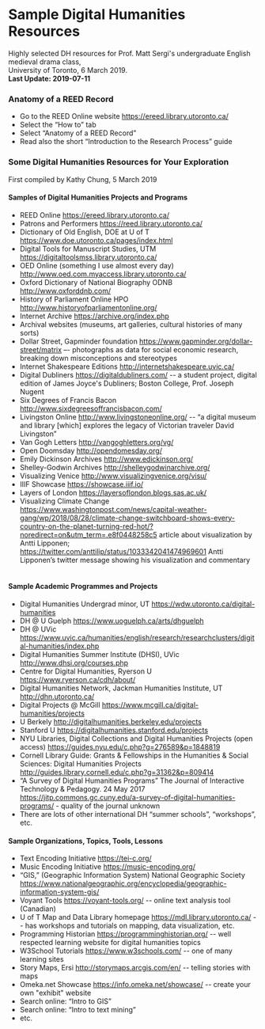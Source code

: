 # Sample Digital Humanities Resources
Highly selected DH resources for Prof. Matt Sergi's undergraduate 
English medieval drama class,   
University of Toronto, 6 March 2019.  
**Last Update: 2019-07-11**

### Anatomy of a REED Record
-	Go to the REED Online website https://ereed.library.utoronto.ca/
- Select the “How to” tab
- Select “Anatomy of a REED Record”
- Read also the short “Introduction to the Research Process” guide


### Some Digital Humanities Resources for Your Exploration
First compiled by Kathy Chung, 5 March 2019

#### Samples of Digital Humanities Projects and Programs
- REED Online https://ereed.library.utoronto.ca/
- Patrons and Performers https://reed.library.utoronto.ca/
- Dictionary of Old English, DOE at U of T https://www.doe.utoronto.ca/pages/index.html
- Digital Tools for Manuscript Studies, UTM https://digitaltoolsmss.library.utoronto.ca/
- OED Online (something I use almost every day) http://www.oed.com.myaccess.library.utoronto.ca/
- Oxford Dictionary of National Biography ODNB http://www.oxforddnb.com/
- History of Parliament Online HPO http://www.historyofparliamentonline.org/
- Internet Archive https://archive.org/index.php
- Archival websites (museums, art galleries, cultural histories of many sorts)
- Dollar Street, Gapminder foundation https://www.gapminder.org/dollar-street/matrix –- photographs as data for social economic research, breaking down misconceptions and stereotypes
- Internet Shakespeare Editions http://internetshakespeare.uvic.ca/
- Digital Dubliners https://digitaldubliners.com/  -- a student project, digital edition of James Joyce's Dubliners; Boston College, Prof. Joseph Nugent
- Six Degrees of Francis Bacon http://www.sixdegreesoffrancisbacon.com/
- Livingston Online http://www.livingstoneonline.org/  -- “a digital museum and library [which] explores the legacy of Victorian traveler David Livingston”
- Van Gogh Letters http://vangoghletters.org/vg/
- Open Doomsday http://opendomesday.org/
- Emily Dickinson Archives http://www.edickinson.org/
- Shelley-Godwin Archives http://shelleygodwinarchive.org/
- Visualizing Venice http://www.visualizingvenice.org/visu/
- IIIF Showcase https://showcase.iiif.io/
- Layers of London https://layersoflondon.blogs.sas.ac.uk/
- Visualizing Climate Change https://www.washingtonpost.com/news/capital-weather-gang/wp/2018/08/28/climate-change-switchboard-shows-every-country-on-the-planet-turning-red-hot/?noredirect=on&utm_term=.e8f0448258c5 article about visualization by Antti Lipponen; https://twitter.com/anttilip/status/1033342041474969601  Antti Lipponen’s twitter message showing his visualization and commentary
 

#### Sample Academic Programmes and Projects
- Digital Humanities Undergrad minor, UT https://wdw.utoronto.ca/digital-humanities
- DH @ U Guelph https://www.uoguelph.ca/arts/dhguelph
- DH @ UVic https://www.uvic.ca/humanities/english/research/researchclusters/digital-humanities/index.php
- Digital Humanities Summer Institute (DHSI), UVic http://www.dhsi.org/courses.php
- Centre for Digital Humanities, Ryerson U https://www.ryerson.ca/cdh/about/
- Digital Humanities Network, Jackman Humanities Institute, UT http://dhn.utoronto.ca/
- Digital Projects @ McGill https://www.mcgill.ca/digital-humanities/projects
- U Berkely http://digitalhumanities.berkeley.edu/projects
- Stanford U https://digitalhumanities.stanford.edu/projects
- NYU Libraries, Digital Collections and Digital Humanities Projects (open access) https://guides.nyu.edu/c.php?g=276589&p=1848819
- Cornell Library Guide: Grants & Fellowships in the Humanities & Social Sciences: Digital Humanities Projects  http://guides.library.cornell.edu/c.php?g=31362&p=809414
- “A Survey of Digital Humanities Programs” The Journal of Interactive Technology & Pedagogy. 24 May 2017 https://jitp.commons.gc.cuny.edu/a-survey-of-digital-humanities-programs/   - quality of the journal unknown
- There are lots of other international DH “summer schools”, “workshops”, etc.


#### Sample Organizations, Topics, Tools, Lessons
- Text Encoding Initiative https://tei-c.org/
- Music Encoding Initiative https://music-encoding.org/
- “GIS,” (Geographic Information System) National Geographic Society https://www.nationalgeographic.org/encyclopedia/geographic-information-system-gis/
- Voyant Tools https://voyant-tools.org/  -- online text analysis tool (Canadian)
- U of T Map and Data Library homepage https://mdl.library.utoronto.ca/ -- has workshops and tutorials on mapping, data visualization, etc.
- Programming Historian https://programminghistorian.org/ -- well respected learning website for digital humanities topics
- W3School Tutorials https://www.w3schools.com/ -- one of many learning sites
- Story Maps, Ersi http://storymaps.arcgis.com/en/ -- telling stories with maps
- Omeka.net Showcase https://info.omeka.net/showcase/ -- create your own "exhibit" website
- Search online: “Intro to GIS”
- Search online: “Intro to text mining”
- etc.
